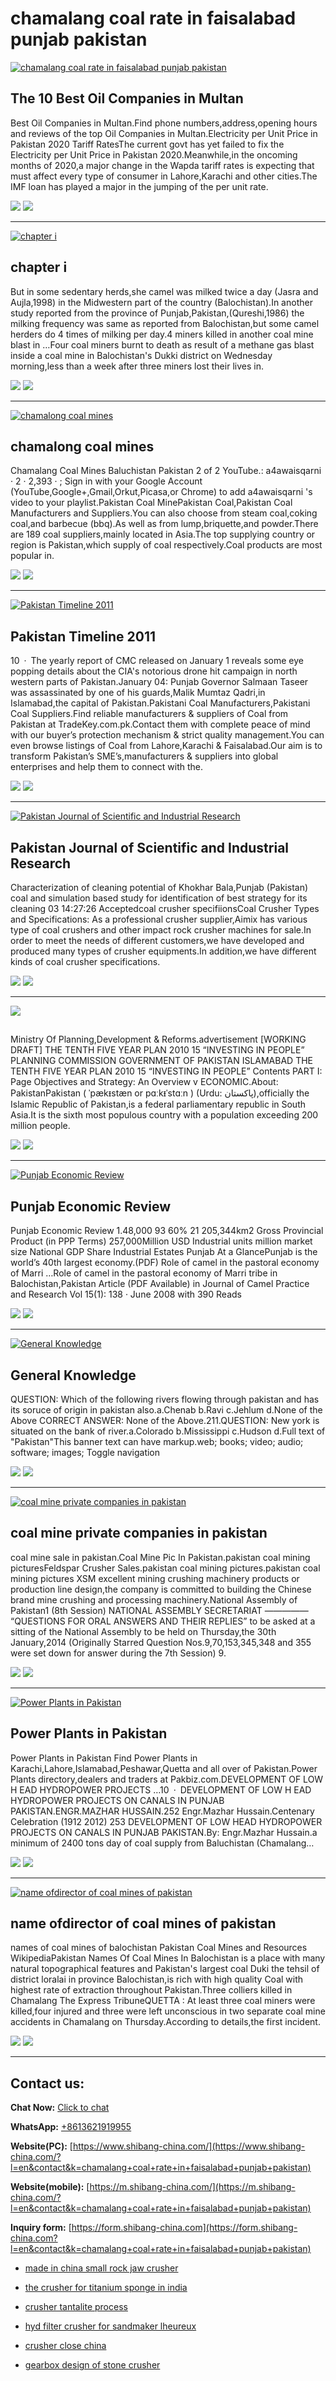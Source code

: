 # chamalang coal rate in faisalabad punjab pakistan

<a href="https://swt.shibang-china.com/?l=en&img&k=chamalang+coal+rate+in+faisalabad+punjab+pakistan" target="_blank">![chamalang coal rate in faisalabad punjab pakistan](http://static.shibang-china.com/all-800x300/1371.jpg)</a>

## The 10 Best Oil Companies in Multan
Best Oil Companies in Multan.Find phone numbers,address,opening hours and reviews of the top Oil Companies in Multan.Electricity per Unit Price in Pakistan 2020 Tariff RatesThe current govt has yet failed to fix the Electricity per Unit Price in Pakistan 2020.Meanwhile,in the oncoming months of 2020,a major change in the Wapda tariff rates is expecting that must affect every type of consumer in Lahore,Karachi and other cities.The IMF loan has played a major in the jumping of the per unit rate.


<a href="https://whatsapp.shibangsoft.com/WhatsApp.php" target="_blank" title="WhatsApp">![](http://static.shibang-china.com/icon/whatsapp.png)</a> <a href="https://swt.shibang-china.com/?l=en&icon&k=chamalang+coal+rate+in+faisalabad+punjab+pakistan" target="_blank">![](http://static.shibang-china.com/icon/chat-en.png)</a>

---

<a href="https://swt.shibang-china.com/?l=en&img&k=chamalang+coal+rate+in+faisalabad+punjab+pakistan" target="_blank">![chapter i](http://static.shibang-china.com/all-800x300/1294.jpg)</a>

## chapter i
But in some sedentary herds,she camel was milked twice a day (Jasra and Aujla,1998) in the Midwestern part of the country (Balochistan).In another study reported from the province of Punjab,Pakistan,(Qureshi,1986) the milking frequency was same as reported from Balochistan,but some camel herders do 4 times of milking per day.4 miners killed in another coal mine blast in …Four coal miners burnt to death as result of a methane gas blast inside a coal mine in Balochistan's Dukki district on Wednesday morning,less than a week after three miners lost their lives in.


<a href="https://whatsapp.shibangsoft.com/WhatsApp.php" target="_blank" title="WhatsApp">![](http://static.shibang-china.com/icon/whatsapp.png)</a> <a href="https://swt.shibang-china.com/?l=en&icon&k=chamalang+coal+rate+in+faisalabad+punjab+pakistan" target="_blank">![](http://static.shibang-china.com/icon/chat-en.png)</a>

---

<a href="https://swt.shibang-china.com/?l=en&img&k=chamalang+coal+rate+in+faisalabad+punjab+pakistan" target="_blank">![chamalong coal mines](http://static.shibang-china.com/all-800x300/962.jpg)</a>

## chamalong coal mines
Chamalang Coal Mines Baluchistan Pakistan 2 of 2 YouTube.: a4awaisqarni &#183; 2 &#183; 2,393 &#183; ; Sign in with your Google Account (YouTube,Google+,Gmail,Orkut,Picasa,or Chrome) to add a4awaisqarni 's video to your playlist.Pakistan Coal MinePakistan Coal,Pakistan Coal Manufacturers and Suppliers.You can also choose from steam coal,coking coal,and barbecue (bbq).As well as from lump,briquette,and powder.There are 189 coal suppliers,mainly located in Asia.The top supplying country or region is Pakistan,which supply of coal respectively.Coal products are most popular in.


<a href="https://whatsapp.shibangsoft.com/WhatsApp.php" target="_blank" title="WhatsApp">![](http://static.shibang-china.com/icon/whatsapp.png)</a> <a href="https://swt.shibang-china.com/?l=en&icon&k=chamalang+coal+rate+in+faisalabad+punjab+pakistan" target="_blank">![](http://static.shibang-china.com/icon/chat-en.png)</a>

---

<a href="https://swt.shibang-china.com/?l=en&img&k=chamalang+coal+rate+in+faisalabad+punjab+pakistan" target="_blank">![Pakistan Timeline 2011](http://static.shibang-china.com/all-800x300/868.jpg)</a>

## Pakistan Timeline 2011
10&ensp;&#0183;&ensp;The yearly report of CMC released on January 1 reveals some eye popping details about the CIA's notorious drone hit campaign in north western parts of Pakistan.January 04: Punjab Governor Salmaan Taseer was assassinated by one of his guards,Malik Mumtaz Qadri,in Islamabad,the capital of Pakistan.Pakistani Coal Manufacturers,Pakistani Coal Suppliers.Find reliable manufacturers &amp; suppliers of Coal from Pakistan at TradeKey.com.pk.Contact them with complete peace of mind with our buyer’s protection mechanism &amp; strict quality management.You can even browse listings of Coal from Lahore,Karachi &amp; Faisalabad.Our aim is to transform Pakistan’s SME’s,manufacturers &amp; suppliers into global enterprises and help them to connect with the.


<a href="https://whatsapp.shibangsoft.com/WhatsApp.php" target="_blank" title="WhatsApp">![](http://static.shibang-china.com/icon/whatsapp.png)</a> <a href="https://swt.shibang-china.com/?l=en&icon&k=chamalang+coal+rate+in+faisalabad+punjab+pakistan" target="_blank">![](http://static.shibang-china.com/icon/chat-en.png)</a>

---

<a href="https://swt.shibang-china.com/?l=en&img&k=chamalang+coal+rate+in+faisalabad+punjab+pakistan" target="_blank">![Pakistan Journal of Scientific and Industrial Research](http://static.shibang-china.com/all-800x300/281.jpg)</a>

## Pakistan Journal of Scientific and Industrial Research
Characterization of cleaning potential of Khokhar Bala,Punjab (Pakistan) coal and simulation based study for identification of best strategy for its cleaning 03 14:27:26 Acceptedcoal crusher specifiionsCoal Crusher Types and Specifications: As a professional crusher supplier,Aimix has various type of coal crushers and other impact rock crusher machines for sale.In order to meet the needs of different customers,we have developed and produced many types of crusher equipments.In addition,we have different kinds of coal crusher specifications.


<a href="https://whatsapp.shibangsoft.com/WhatsApp.php" target="_blank" title="WhatsApp">![](http://static.shibang-china.com/icon/whatsapp.png)</a> <a href="https://swt.shibang-china.com/?l=en&icon&k=chamalang+coal+rate+in+faisalabad+punjab+pakistan" target="_blank">![](http://static.shibang-china.com/icon/chat-en.png)</a>

---

<a href="https://swt.shibang-china.com/?l=en&img&k=chamalang+coal+rate+in+faisalabad+punjab+pakistan" target="_blank">![](http://static.shibang-china.com/all-800x300/34.jpg)</a>

## 
Ministry Of Planning,Development &amp; Reforms.advertisement [WORKING DRAFT] THE TENTH FIVE YEAR PLAN 2010 15 “INVESTING IN PEOPLE” PLANNING COMMISSION GOVERNMENT OF PAKISTAN ISLAMABAD THE TENTH FIVE YEAR PLAN 2010 15 “INVESTING IN PEOPLE” Contents PART I: Page Objectives and Strategy: An Overview v ECONOMIC.About: PakistanPakistan ( ˈp&#230;kᵻst&#230;n or pɑːkᵻˈstɑːn ) (Urdu: پاکستان),officially the Islamic Republic of Pakistan,is a federal parliamentary republic in South Asia.It is the sixth most populous country with a population exceeding 200 million people.


<a href="https://whatsapp.shibangsoft.com/WhatsApp.php" target="_blank" title="WhatsApp">![](http://static.shibang-china.com/icon/whatsapp.png)</a> <a href="https://swt.shibang-china.com/?l=en&icon&k=chamalang+coal+rate+in+faisalabad+punjab+pakistan" target="_blank">![](http://static.shibang-china.com/icon/chat-en.png)</a>

---

<a href="https://swt.shibang-china.com/?l=en&img&k=chamalang+coal+rate+in+faisalabad+punjab+pakistan" target="_blank">![Punjab Economic Review](http://static.shibang-china.com/all-800x300/784.jpg)</a>

## Punjab Economic Review
Punjab Economic Review 1.48,000 93 60% 21 205,344km2 Gross Provincial Product (in PPP Terms) 257,000Million USD Industrial units million market size National GDP Share Industrial Estates Punjab At a GlancePunjab is the world’s 40th largest economy.(PDF) Role of camel in the pastoral economy of Marri …Role of camel in the pastoral economy of Marri tribe in Balochistan,Pakistan Article (PDF Available) in Journal of Camel Practice and Research Vol 15(1): 138 &#183; June 2008 with 390 Reads


<a href="https://whatsapp.shibangsoft.com/WhatsApp.php" target="_blank" title="WhatsApp">![](http://static.shibang-china.com/icon/whatsapp.png)</a> <a href="https://swt.shibang-china.com/?l=en&icon&k=chamalang+coal+rate+in+faisalabad+punjab+pakistan" target="_blank">![](http://static.shibang-china.com/icon/chat-en.png)</a>

---

<a href="https://swt.shibang-china.com/?l=en&img&k=chamalang+coal+rate+in+faisalabad+punjab+pakistan" target="_blank">![General Knowledge](http://static.shibang-china.com/all-800x300/686.jpg)</a>

## General Knowledge
QUESTION: Which of the following rivers flowing through pakistan and has its soruce of origin in pakistan also.a.Chenab b.Ravi c.Jehlum d.None of the Above CORRECT ANSWER: None of the Above.211.QUESTION: New york is situated on the bank of  river.a.Colorado b.Mississippi c.Hudson d.Full text of &quot;Pakistan&quot;This banner text can have markup.web; books; video; audio; software; images; Toggle navigation


<a href="https://whatsapp.shibangsoft.com/WhatsApp.php" target="_blank" title="WhatsApp">![](http://static.shibang-china.com/icon/whatsapp.png)</a> <a href="https://swt.shibang-china.com/?l=en&icon&k=chamalang+coal+rate+in+faisalabad+punjab+pakistan" target="_blank">![](http://static.shibang-china.com/icon/chat-en.png)</a>

---

<a href="https://swt.shibang-china.com/?l=en&img&k=chamalang+coal+rate+in+faisalabad+punjab+pakistan" target="_blank">![coal mine private companies in pakistan](http://static.shibang-china.com/all-800x300/1345.jpg)</a>

## coal mine private companies in pakistan
coal mine sale in pakistan.Coal Mine Pic In Pakistan.pakistan coal mining picturesFeldspar Crusher Sales.pakistan coal mining pictures.pakistan coal mining pictures XSM excellent mining crushing machinery products or production line design,the company is committed to building the Chinese brand mine crushing and processing machinery.National Assembly of Pakistan1 (8th Session) NATIONAL ASSEMBLY SECRETARIAT ————— “QUESTIONS FOR ORAL ANSWERS AND THEIR REPLIES” to be asked at a sitting of the National Assembly to be held on Thursday,the 30th January,2014 (Originally Starred Question Nos.9,70,153,345,348 and 355 were set down for answer during the 7th Session) 9.


<a href="https://whatsapp.shibangsoft.com/WhatsApp.php" target="_blank" title="WhatsApp">![](http://static.shibang-china.com/icon/whatsapp.png)</a> <a href="https://swt.shibang-china.com/?l=en&icon&k=chamalang+coal+rate+in+faisalabad+punjab+pakistan" target="_blank">![](http://static.shibang-china.com/icon/chat-en.png)</a>

---

<a href="https://swt.shibang-china.com/?l=en&img&k=chamalang+coal+rate+in+faisalabad+punjab+pakistan" target="_blank">![Power Plants in Pakistan](http://static.shibang-china.com/all-800x300/1017.jpg)</a>

## Power Plants in Pakistan
Power Plants in Pakistan Find Power Plants in Karachi,Lahore,Islamabad,Peshawar,Quetta and all over of Pakistan.Power Plants directory,dealers and traders at Pakbiz.com.DEVELOPMENT OF LOW H EAD HYDROPOWER PROJECTS …10&ensp;&#0183;&ensp;DEVELOPMENT OF LOW H EAD HYDROPOWER PROJECTS ON CANALS IN PUNJAB PAKISTAN.ENGR.MAZHAR HUSSAIN.252 Engr.Mazhar Hussain.Centenary Celebration (1912 2012) 253 DEVELOPMENT OF LOW HEAD HYDROPOWER PROJECTS ON CANALS IN PUNJAB PAKISTAN.By: Engr.Mazhar Hussain.a minimum of 2400 tons day of coal supply from Baluchistan (Chamalang…


<a href="https://whatsapp.shibangsoft.com/WhatsApp.php" target="_blank" title="WhatsApp">![](http://static.shibang-china.com/icon/whatsapp.png)</a> <a href="https://swt.shibang-china.com/?l=en&icon&k=chamalang+coal+rate+in+faisalabad+punjab+pakistan" target="_blank">![](http://static.shibang-china.com/icon/chat-en.png)</a>

---

<a href="https://swt.shibang-china.com/?l=en&img&k=chamalang+coal+rate+in+faisalabad+punjab+pakistan" target="_blank">![name ofdirector of coal mines of pakistan](http://static.shibang-china.com/all-800x300/772.jpg)</a>

## name ofdirector of coal mines of pakistan
names of coal mines of balochistan Pakistan Coal Mines and Resources WikipediaPakistan Names Of Coal Mines In Balochistan is a place with many natural topographical features and Pakistan's largest coal Duki the tehsil of district loralai in province Balochistan,is rich with high quality Coal with highest rate of extraction throughout Pakistan.Three colliers killed in Chamalang The Express TribuneQUETTA : At least three coal miners were killed,four injured and three were left unconscious in two separate coal mine accidents in Chamalang on Thursday.According to details,the first incident.


<a href="https://whatsapp.shibangsoft.com/WhatsApp.php" target="_blank" title="WhatsApp">![](http://static.shibang-china.com/icon/whatsapp.png)</a> <a href="https://swt.shibang-china.com/?l=en&icon&k=chamalang+coal+rate+in+faisalabad+punjab+pakistan" target="_blank">![](http://static.shibang-china.com/icon/chat-en.png)</a>

---
## Contact us:

**Chat Now:** [Click to chat](https://swt.shibang-china.com?l=en&contact&k=chamalang+coal+rate+in+faisalabad+punjab+pakistan)

**WhatsApp:**  [+8613621919955](https://whatsapp.shibangsoft.com/WhatsApp.php)

**Website(PC):** [https://www.shibang-china.com/](https://www.shibang-china.com/?l=en&contact&k=chamalang+coal+rate+in+faisalabad+punjab+pakistan)

**Website(mobile):** [https://m.shibang-china.com/](https://m.shibang-china.com/?l=en&contact&k=chamalang+coal+rate+in+faisalabad+punjab+pakistan)

**Inquiry form:** [https://form.shibang-china.com](https://form.shibang-china.com?l=en&contact&k=chamalang+coal+rate+in+faisalabad+punjab+pakistan)

* [made in china small rock jaw crusher](../161/made%20in%20china%20small%20rock%20jaw%20crusher.md)

* [the crusher for titanium sponge in india](../167/the%20crusher%20for%20titanium%20sponge%20in%20india.md)

* [crusher tantalite process](../163/crusher%20tantalite%20process.md)

* [hyd filter crusher for sandmaker lheureux](../170/hyd%20filter%20crusher%20for%20sandmaker%20lheureux.md)

* [crusher close china](../168/crusher%20close%20china.md)

* [gearbox design of stone crusher](../166/gearbox%20design%20of%20stone%20crusher.md)